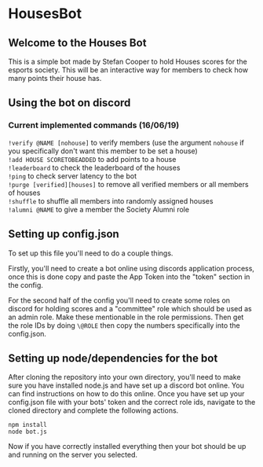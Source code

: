 # HousesBot

## Welcome to the Houses Bot

This is a simple bot made by Stefan Cooper to hold Houses scores 
for the esports society. This will be an interactive way for members
to check how many points their house has.

## Using the bot on discord

### Current implemented commands (16/06/19)

`!verify @NAME [nohouse]` to verify members (use the argument `nohouse` if you specifically don't want this member to be set a house) <br />
`!add HOUSE SCORETOBEADDED` to add points to a house <br />
`!leaderboard` to check the leaderboard of the houses <br />
`!ping` to check server latency to the bot <br />
`!purge [verified][houses]` to remove all verified members or all members of houses <br />
`!shuffle` to shuffle all members into randomly assigned houses <br />
`!alumni @NAME` to give a member the Society Alumni role <br />

## Setting up config.json

To set up this file you'll need to do a couple things.

Firstly, you'll need to create a bot online using discords application process,
once this is done copy and paste the App Token into the "token" section in the config.

For the second half of the config you'll need to create some roles on discord for 
holding scores and a "committee" role which should be used as an admin role. Make these
mentionable in the role permissions. Then get the role IDs by doing `\@ROLE` then copy the 
numbers specifically into the config.json.


## Setting up node/dependencies for the bot

After cloning the repository into your own directory, you'll need to make 
sure you have installed node.js and have set up a discord bot online. You 
can find instructions on how to do this online. Once you have set up your 
config.json file with your bots' token and the correct role ids, navigate 
to the cloned directory and complete the following actions.

`npm install` <br />
`node bot.js`

Now if you have correctly installed everything then your bot should be up and 
running on the server you selected.
